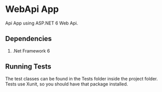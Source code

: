 # WebApi App
Api App using ASP.NET 6 Web Api.

## Dependencies
1. .Net Framework 6

## Running Tests
The test classes can be found in the Tests folder inside the project folder. Tests use Xunit, so you should have that package installed.

